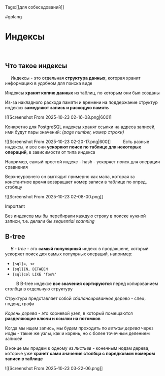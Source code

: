Tags:[[для собеседований]]

#golang 



# Индексы
 
## Что такое индексы
 
Индексы - это отдельная **структура данных**, которая хранит информацию в удобном для поиска виде
 

Индексы **хранят копию данных** из таблиц, по которым они был созданы

Из-за накладного расхода памяти и времени на поддержание структур индексы **замедляют запись и расходую память**

![[Screenshot From 2025-10-23 02-16-08.png|600]]
 

Конкретно для PostgreSQL индексы хранят ссылки на адреса записей, ими будут пары значений:
*(page number, номер строки)*

![[Screenshot From 2025-10-23 02-20-17.png|600]]
 
 
Есть разные индексы, и все они **ускоряют поиск по таблице для некоторых операций**, в зависимости от типа индекса

Например, самый простой индекс - hash - ускоряет поиск для операции сравнения

Верхнеуровнего он выглядит примерно как мапа, которая за константное время возвращает номер записи в таблице по опред. стоблцу

![[Screenshot From 2025-10-23 02-08-00.png]]
 

> [!important] 
> Без индексов мы бы перебирали каждую строку в поиске нужной записи, т.е. делали бы *sequential scanning* 
 
 
## B-tree
 
*B - tree* - это **самый популярный** индекс в продакшене, который ускоряет поиск для самых популрных операций, например:

- `{sql}=, <>`
- `{sql}IN, BETWEEN`
- `{sql}col LIKE 'foo%'`

 
 
В B-tree индексе **все значения сортируются** перед копированием столбца в отдельную структуру

Структура представляет собой *сбалансированное дерево* - спец. подвид графа
 

*Корень дерева* - это корневой узел, в который помещаются **разделяющие ключи и ссылки на потомков**

Когда мы ищем запись, мы будем проходить по *веткам дерева* через *ноды* - такие же узлы, как и корень, но с более точечным делением записей

В конце мы придем к одному из *листьев* - конечным нодам дерева, которые уже **хранят сами значения столбца с порядковым номером записи в таблице**

![[Screenshot From 2025-10-23 03-22-06.png]]